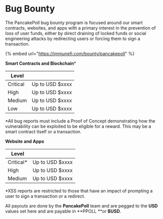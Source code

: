 # Bug Bounty

The PancakePoll bug bounty program is focused around our smart contracts, websites, and apps with a primary interest in the prevention of loss of user funds, either by direct draining of locked funds or social engineering attacks by redirecting users or forcing them to sign a transaction.

{% embed url="https://immunefi.com/bounty/pancakepoll" %}

**Smart Contracts and Blockchain**\*

| **Level** |                 |
| --------- | --------------- |
| Critical  | Up to USD $xxxx |
| High      | Up to USD $xxxx |
| Medium    | Up to USD $xxxx |
| Low       | Up to USD $xxxx |

\*All bug reports must include a Proof of Concept demonstrating how the vulnerability can be exploited to be eligible for a reward. This may be a smart contract itself or a transaction.

**Website and Apps**

| **Level**  |                 |
| ---------- | --------------- |
| Critical\* | Up to USD $xxxx |
| High       | Up to USD $xxxx |
| Medium     | Up to USD $xxxx |

\*XSS reports are restricted to those that have an impact of prompting a user to sign a transaction or a redirect.

All payouts are done by the **PancakePoll** team and are pegged to the **USD** values set here and are payable in **PPOLL **or **BUSD**.
